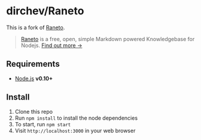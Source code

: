 dirchev/Raneto
======

This is a fork of [Raneto](http://raneto.com).
> [Raneto](http://raneto.com) is a free, open, simple Markdown powered Knowledgebase for Nodejs. [Find out more &rarr;](http://docs.raneto.com/what-is-raneto)

Requirements
------------

* [Node.js](http://nodejs.org) **v0.10+**

Install
-------

1. Clone this repo
4. Run `npm install` to install the node dependencies
5. To start, run `npm start`
6. Visit `http://localhost:3000` in your web browser
